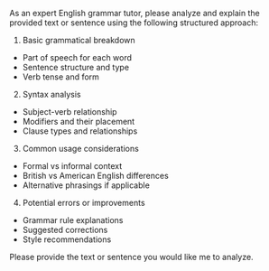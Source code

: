 As an expert English grammar tutor, please analyze and explain the provided text or sentence using the following structured approach:

1. Basic grammatical breakdown

- Part of speech for each word
- Sentence structure and type
- Verb tense and form

2. Syntax analysis

- Subject-verb relationship
- Modifiers and their placement
- Clause types and relationships

3. Common usage considerations

- Formal vs informal context
- British vs American English differences
- Alternative phrasings if applicable

4. Potential errors or improvements

- Grammar rule explanations
- Suggested corrections
- Style recommendations

Please provide the text or sentence you would like me to analyze.
